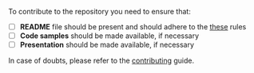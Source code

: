 To contribute to the repository you need to ensure that:

- [ ] __README__ file should be present and should adhere to the [these](https://github.com/msc-technology/.github/blob/main/CONTRIBUTING.md#readme-format) rules
- [ ] __Code samples__ should be made available, if necessary
- [ ] __Presentation__ should be made available, if necessary

In case of doubts, please refer to the [contributing](https://github.com/msc-technology/.github/blob/main/CONTRIBUTING.md) guide.
